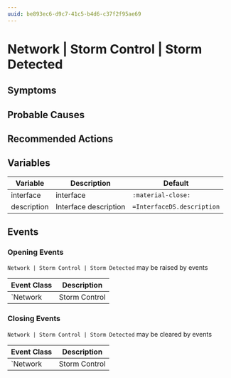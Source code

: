 ```yaml
---
uuid: be893ec6-d9c7-41c5-b4d6-c37f2f95ae69
---
```

# Network | Storm Control | Storm Detected

## Symptoms

## Probable Causes

## Recommended Actions

## Variables

Variable | Description | Default
--- | --- | ---
interface | interface | `:material-close:`
description | Interface description | `=InterfaceDS.description`

## Events

### Opening Events
`Network | Storm Control | Storm Detected` may be raised by events

Event Class | Description
--- | ---
`Network | Storm Control | Storm Detected` | dispose

### Closing Events
`Network | Storm Control | Storm Detected` may be cleared by events

Event Class | Description
--- | ---
`Network | Storm Control | Storm Cleared` | dispose
